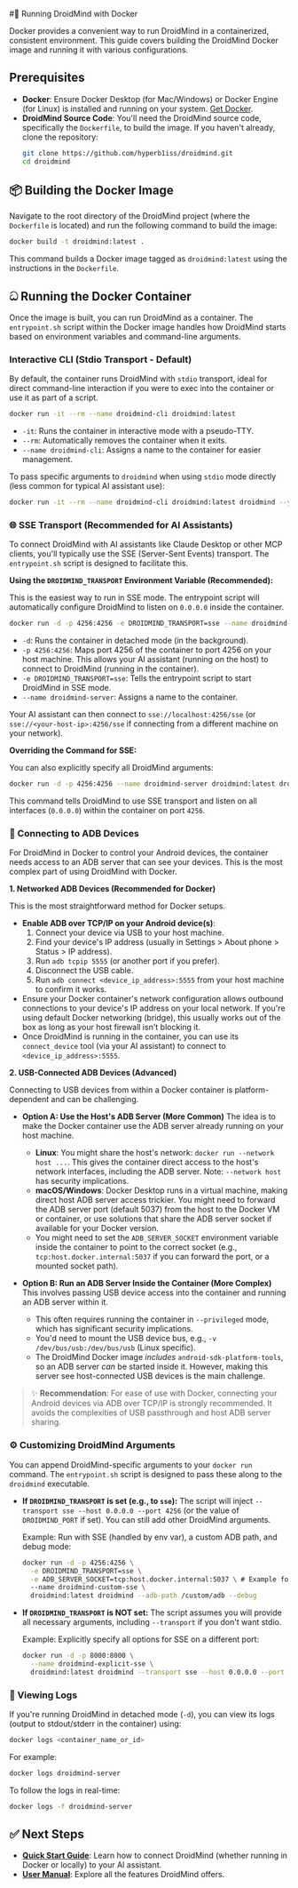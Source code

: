 #🐳 Running DroidMind with Docker

Docker provides a convenient way to run DroidMind in a containerized, consistent environment. This guide covers building the DroidMind Docker image and running it with various configurations.

## Prerequisites

- **Docker**: Ensure Docker Desktop (for Mac/Windows) or Docker Engine (for Linux) is installed and running on your system. [Get Docker](https://docs.docker.com/get-docker/).
- **DroidMind Source Code**: You'll need the DroidMind source code, specifically the `Dockerfile`, to build the image. If you haven't already, clone the repository:
  ```bash
  git clone https://github.com/hyperb1iss/droidmind.git
  cd droidmind
  ```

## 📦 Building the Docker Image

Navigate to the root directory of the DroidMind project (where the `Dockerfile` is located) and run the following command to build the image:

```bash
docker build -t droidmind:latest .
```

This command builds a Docker image tagged as `droidmind:latest` using the instructions in the `Dockerfile`.

## ධ Running the Docker Container

Once the image is built, you can run DroidMind as a container. The `entrypoint.sh` script within the Docker image handles how DroidMind starts based on environment variables and command-line arguments.

### Interactive CLI (Stdio Transport - Default)

By default, the container runs DroidMind with `stdio` transport, ideal for direct command-line interaction if you were to exec into the container or use it as part of a script.

```bash
docker run -it --rm --name droidmind-cli droidmind:latest
```

- `-it`: Runs the container in interactive mode with a pseudo-TTY.
- `--rm`: Automatically removes the container when it exits.
- `--name droidmind-cli`: Assigns a name to the container for easier management.

To pass specific arguments to `droidmind` when using `stdio` mode directly (less common for typical AI assistant use):

```bash
docker run -it --rm --name droidmind-cli droidmind:latest droidmind --your-stdio-options
```

### 🌐 SSE Transport (Recommended for AI Assistants)

To connect DroidMind with AI assistants like Claude Desktop or other MCP clients, you'll typically use the SSE (Server-Sent Events) transport. The `entrypoint.sh` script is designed to facilitate this.

**Using the `DROIDMIND_TRANSPORT` Environment Variable (Recommended):**

This is the easiest way to run in SSE mode. The entrypoint script will automatically configure DroidMind to listen on `0.0.0.0` inside the container.

```bash
docker run -d -p 4256:4256 -e DROIDMIND_TRANSPORT=sse --name droidmind-server droidmind:latest
```

- `-d`: Runs the container in detached mode (in the background).
- `-p 4256:4256`: Maps port 4256 of the container to port 4256 on your host machine. This allows your AI assistant (running on the host) to connect to DroidMind (running in the container).
- `-e DROIDMIND_TRANSPORT=sse`: Tells the entrypoint script to start DroidMind in SSE mode.
- `--name droidmind-server`: Assigns a name to the container.

Your AI assistant can then connect to `sse://localhost:4256/sse` (or `sse://<your-host-ip>:4256/sse` if connecting from a different machine on your network).

**Overriding the Command for SSE:**

You can also explicitly specify all DroidMind arguments:

```bash
docker run -d -p 4256:4256 --name droidmind-server droidmind:latest droidmind --transport sse --host 0.0.0.0 --port 4256
```

This command tells DroidMind to use SSE transport and listen on all interfaces (`0.0.0.0`) within the container on port `4256`.

### 🔌 Connecting to ADB Devices

For DroidMind in Docker to control your Android devices, the container needs access to an ADB server that can see your devices. This is the most complex part of using DroidMind with Docker.

**1. Networked ADB Devices (Recommended for Docker)**

This is the most straightforward method for Docker setups.

- **Enable ADB over TCP/IP on your Android device(s)**:
  1.  Connect your device via USB to your host machine.
  2.  Find your device's IP address (usually in Settings > About phone > Status > IP address).
  3.  Run `adb tcpip 5555` (or another port if you prefer).
  4.  Disconnect the USB cable.
  5.  Run `adb connect <device_ip_address>:5555` from your host machine to confirm it works.
- Ensure your Docker container's network configuration allows outbound connections to your device's IP address on your local network. If you're using default Docker networking (bridge), this usually works out of the box as long as your host firewall isn't blocking it.
- Once DroidMind is running in the container, you can use its `connect_device` tool (via your AI assistant) to connect to `<device_ip_address>:5555`.

**2. USB-Connected ADB Devices (Advanced)**

Connecting to USB devices from within a Docker container is platform-dependent and can be challenging.

- **Option A: Use the Host's ADB Server (More Common)**
  The idea is to make the Docker container use the ADB server already running on your host machine.

  - **Linux**: You might share the host's network: `docker run --network host ...`. This gives the container direct access to the host's network interfaces, including the ADB server. Note: `--network host` has security implications.
  - **macOS/Windows**: Docker Desktop runs in a virtual machine, making direct host ADB server access trickier. You might need to forward the ADB server port (default 5037) from the host to the Docker VM or container, or use solutions that share the ADB server socket if available for your Docker version.
  - You might need to set the `ADB_SERVER_SOCKET` environment variable inside the container to point to the correct socket (e.g., `tcp:host.docker.internal:5037` if you can forward the port, or a mounted socket path).

- **Option B: Run an ADB Server Inside the Container (More Complex)**
  This involves passing USB device access into the container and running an ADB server within it.
  - This often requires running the container in `--privileged` mode, which has significant security implications.
  - You'd need to mount the USB device bus, e.g., `-v /dev/bus/usb:/dev/bus/usb` (Linux specific).
  - The DroidMind Docker image _includes_ `android-sdk-platform-tools`, so an ADB server _can_ be started inside it. However, making this server see host-connected USB devices is the main challenge.

> ✨ **Recommendation**: For ease of use with Docker, connecting your Android devices via ADB over TCP/IP is strongly recommended. It avoids the complexities of USB passthrough and host ADB server sharing.

### ⚙️ Customizing DroidMind Arguments

You can append DroidMind-specific arguments to your `docker run` command. The `entrypoint.sh` script is designed to pass these along to the `droidmind` executable.

- **If `DROIDMIND_TRANSPORT` is set (e.g., to `sse`):** The script will inject `--transport sse --host 0.0.0.0 --port 4256` (or the value of `DROIDMIND_PORT` if set). You can still add other DroidMind arguments.

  Example: Run with SSE (handled by env var), a custom ADB path, and debug mode:

  ```bash
  docker run -d -p 4256:4256 \
    -e DROIDMIND_TRANSPORT=sse \
    -e ADB_SERVER_SOCKET=tcp:host.docker.internal:5037 \ # Example for host ADB on Mac/Win
    --name droidmind-custom-sse \
    droidmind:latest droidmind --adb-path /custom/adb --debug
  ```

- **If `DROIDMIND_TRANSPORT` is NOT set:** The script assumes you will provide all necessary arguments, including `--transport` if you don't want stdio.

  Example: Explicitly specify all options for SSE on a different port:

  ```bash
  docker run -d -p 8000:8000 \
    --name droidmind-explicit-sse \
    droidmind:latest droidmind --transport sse --host 0.0.0.0 --port 8000 --log-level DEBUG
  ```

### 📜 Viewing Logs

If you're running DroidMind in detached mode (`-d`), you can view its logs (output to stdout/stderr in the container) using:

```bash
docker logs <container_name_or_id>
```

For example:

```bash
docker logs droidmind-server
```

To follow the logs in real-time:

```bash
docker logs -f droidmind-server
```

## ✅ Next Steps

- **[Quick Start Guide](quickstart.md)**: Learn how to connect DroidMind (whether running in Docker or locally) to your AI assistant.
- **[User Manual](user_manual/index.md)**: Explore all the features DroidMind offers.
